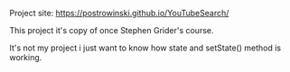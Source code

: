 Project site: https://postrowinski.github.io/YouTubeSearch/

This project it's copy of once Stephen Grider's course.

It's not my project i just want to know how state and setState() method is working.
